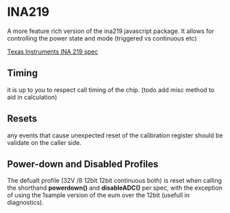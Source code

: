 # INA219

A more feature rich version of the ina219 javascript package.  It allows for controlling the power state and mode (triggered vs continuous etc)


[Texas Instruments INA 219 spec](http://www.ti.com/lit/ds/symlink/ina219.pdf)


## Timing

it is up to you to respect call timing of the chip. (todo add misc method to aid in calculation)

## Resets

any events that cause unexpected reset of the calibration register should be validate on the caller side.


## Power-down and Disabled Profiles

The defualt profile (32V /8 12bit 12bit continuous both) is reset when calling the shorthand **powerdown()** and **disableADC()** per spec, with the exception of using the 1sample version of the eum over the 12bit (usefull in diagnostics).

